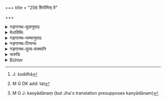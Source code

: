 +++
title = "256 शिरोभिस् ते"

+++

<details><summary>गङ्गानथ-मूलानुवादः</summary>

Placing earth upon their heads, wearing garlands and red clothes, and being sworn by their respective meritorious deeds, they shall decide honestly.—(256)
</details>

<details><summary>मेधातिथिः</summary>

मूर्ध्ना** ऊर्वीं** पृथ्वीं मृल्लोष्टकान् **गृहीत्वा** साक्षिणः **स्रग्विणो** यथासंभवं माल्यधरा रक्तवर्णकुसुमधरा **रक्तवाससो** लोहिताच्छादनाः । यद्य् अपि शुक्लस्य वर्णान्तरापादने ऽपि रञ्जिर् वर्तते भूयांस् तु लोहिते प्रयोगो रक्तो गौर् लोहित इति । भयसञ्जननार्थं चैतत् । लोहितवाससश् च सशूका[^१६२] भवन्ति । "यद् अस्माकं सुकृतं किंचिद् अर्जितम् अस्ति तन् निष्फलम् अस्तु" इति वाच्यन्ते । **स्वैः स्वैर्** इति वीप्सया विशेषनामभिः सुकृतं कथयेयुः ।[^१६३] कन्यादानं[^१६४] तीर्थस्नानं चेत्यादि । स्मञ्जसं क्रियाविसेषणम् । सत्याद् अनपेतऋजुर् धार्मिको यो मार्गस् तेन नयेयुः । **समञ्जसम्** क्रियाविशेषणम्। सत्याद् अनपेत ऋजुर् धार्मिको यो मार्गस् तेन नयेयुः । **समञ्जसम्** ऋजु स्पष्टम् इत्य् एको ऽर्थः । सत्यव्यवहारश् च स्पष्ट इत्य् उक्तं **समञ्जसम्** इति ॥ ८.२५६ ॥


[^१६४]:
     M G J: kasyādānaṃ (but Jha's translation presupposes kanyādānam)


[^१६३]:
     M G DK add: tat


[^१६२]:
     J: śuddhā
</details>

<details><summary>गङ्गानथ-भाष्यानुवादः</summary>

On their heads the witnesses shall place ‘*earth*’—*i.e*., clods of earth.

‘*Wearing garlands*’—wearing chaplets as far as possible of red flowers.

‘*Wearing red clothes*’—dressed in red. Though the root ‘*rañji*’ (from which the term ‘*rakta*’ is derived) denotes only *colouring*, *i.e*., imparting some colour to what is white, yet it is generally used in the sense of *red*; as we find in such expressions as ‘the *rakta* cow’ (where the *red* cow is meant).

All this is meant to strike terror in the minds of the witnesses; and also people dressed in red are supposed to be clean.

In swearing, each man should be made to pronounce the words—‘whatever merit I may have acquired by my deeds, may all that become futile!’

‘*Respective*’—‘*svaiḥ svaiḥ*’;—the repetition is meant to convey the idea that each of them should mention his ‘meritorious deeds,’—such as the giving away of a daughter, bathing in sacred places, and so forth.

‘*Samañjasam*,’ ‘*honestly*,’ is an adverb. The meaning is that they shall decide the case in a way that may he in accordance with truth, straightforward and righteous. The term ‘*samañjasa*’ is synonymous with ‘honest’ and ‘clear’; and as a ‘truthful act’ is always ‘clear’ the text has used the term ‘*samañjasam*’—(256).
</details>

<details><summary>गङ्गानथ-टिप्पन्यः</summary>

This verse is quoted in *Mitākṣarā* (p. 152), to the effect that the witnesses, the Sāmantas and others should indicate the boundary after being put on oath.

It adds that the plural number in ‘*nayeyuḥ*’ indicates that the boundary cannot be determined on the basis of only *two* witnesses; the admission of one being permitted by Nārada.

*Bālambhaṭṭī* adds the following notes:—‘*Svaiḥ svaiḥ*’ means ‘by the
deeds of the caste to which each of them belongs’, —‘*urvīm*’, a piece of earth,—‘*tām*’ (which is its reading for ‘*tam*’) boundary,—‘*Samañjasam*’ is an adverb modifying the verb ‘*nayeyuḥ*.’

It is quoted in *Aparārka* (p. 762);—in *Kṛtyakalpataru* (p. 111b);—and in *Vīramitrodaya* (Vyavahāra, 141a).
</details>

<details><summary>गङ्गानथ-तुल्य-वाक्यानि</summary>

**(verses 8.253-264)**

See Comparative notes for [Verse 8.253].
</details>

<details><summary>भारुचिः</summary>

नयनविधिः ॥ ८.२५५ ॥
</details>

<details><summary>Bühler</summary>

256	Let them, putting earth on their heads, wearing chaplets (of red flowers) and red dresses, being sworn each by (the rewards for) his meritorious deeds, settle (the boundary) in accordance with the truth.
</details>
